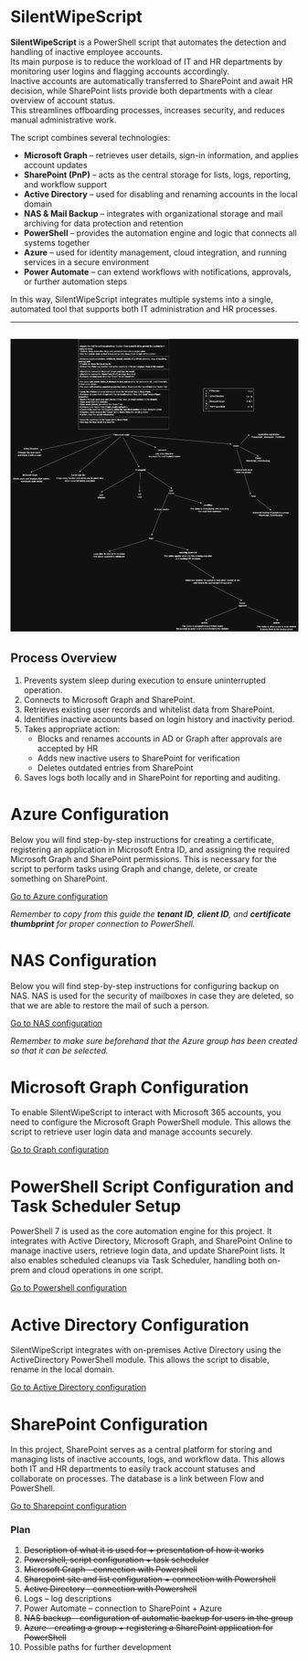 # SilentWipeScript

**SilentWipeScript** is a PowerShell script that automates the detection and handling of inactive employee accounts.  
Its main purpose is to reduce the workload of IT and HR departments by monitoring user logins and flagging accounts accordingly.  
Inactive accounts are automatically transferred to SharePoint and await HR decision, while SharePoint lists provide both departments with a clear overview of account status.  
This streamlines offboarding processes, increases security, and reduces manual administrative work.

The script combines several technologies:

- **Microsoft Graph** – retrieves user details, sign-in information, and applies account updates
- **SharePoint (PnP)** – acts as the central storage for lists, logs, reporting, and workflow support
- **Active Directory** – used for disabling and renaming accounts in the local domain
- **NAS & Mail Backup** – integrates with organizational storage and mail archiving for data protection and retention
- **PowerShell** – provides the automation engine and logic that connects all systems together
- **Azure** – used for identity management, cloud integration, and running services in a secure environment
- **Power Automate** – can extend workflows with notifications, approvals, or further automation steps

In this way, SilentWipeScript integrates multiple systems into a single, automated tool that supports both IT administration and HR processes.

---

## ![diagram-photo](diagram.png)

## Process Overview

1. Prevents system sleep during execution to ensure uninterrupted operation.
2. Connects to Microsoft Graph and SharePoint.
3. Retrieves existing user records and whitelist data from SharePoint.
4. Identifies inactive accounts based on login history and inactivity period.
5. Takes appropriate action:
   - Blocks and renames accounts in AD or Graph after approvals are accepted by HR
   - Adds new inactive users to SharePoint for verification
   - Deletes outdated entries from SharePoint
6. Saves logs both locally and in SharePoint for reporting and auditing.

# Azure Configuration

Below you will find step-by-step instructions for creating a certificate, registering an application in Microsoft Entra ID, and assigning the required Microsoft Graph and SharePoint permissions. This is necessary for the script to perform tasks using Graph and change, delete, or create something on SharePoint.

[Go to Azure configuration](Azure/README.md)

_Remember to copy from this guide the **tenant ID**, **client ID**, and **certificate thumbprint** for proper connection to PowerShell._

# NAS Configuration

Below you will find step-by-step instructions for configuring backup on NAS. NAS is used for the security of mailboxes in case they are deleted, so that we are able to restore the mail of such a person.

[Go to NAS configuration](NAS/README.md)

_Remember to make sure beforehand that the Azure group has been created so that it can be selected._

# Microsoft Graph Configuration

To enable SilentWipeScript to interact with Microsoft 365 accounts, you need to configure the Microsoft Graph PowerShell module. This allows the script to retrieve user login data and manage accounts securely.

[Go to Graph configuration](Graph/README.md)

# PowerShell Script Configuration and Task Scheduler Setup

PowerShell 7 is used as the core automation engine for this project. It integrates with Active Directory, Microsoft Graph, and SharePoint Online to manage inactive users, retrieve login data, and update SharePoint lists. It also enables scheduled cleanups via Task Scheduler, handling both on-prem and cloud operations in one script.

[Go to Powershell configuration](Powershell/README.md)

# Active Directory Configuration

SilentWipeScript integrates with on-premises Active Directory using the ActiveDirectory PowerShell module. This allows the script to disable, rename in the local domain.

[Go to Active Directory configuration](<Active Directory/README.md>)

# SharePoint Configuration

In this project, SharePoint serves as a central platform for storing and managing lists of inactive accounts, logs, and workflow data. This allows both IT and HR departments to easily track account statuses and collaborate on processes. The database is a link between Flow and PowerShell.

[Go to Sharepoint configuration](Sharepoint/README.md)

### Plan

1. ~~Description of what it is used for + presentation of how it works~~
2. ~~Powershell, script configuration + task scheduler~~
3. ~~Microsoft Graph - connection with Powershell~~
4. ~~Sharepoint site and list configuration + connection with Powershell~~
5. ~~Active Directory - connection with Powershell~~
6. Logs – log descriptions
7. Power Automate – connection to SharePoint + Azure
8. ~~NAS backup – configuration of automatic backup for users in the group~~
9. ~~Azure - creating a group + registering a SharePoint application for PowerShell~~
10. Possible paths for further development
